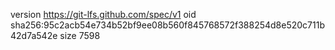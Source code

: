 version https://git-lfs.github.com/spec/v1
oid sha256:95c2acb54e734b52bf9ee08b560f845768572f388254d8e520c711b42d7a542e
size 7598
